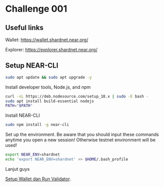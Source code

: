 # Challenge 001

## Useful links

Wallet: https://wallet.shardnet.near.org/

Explorer: https://explorer.shardnet.near.org/ 

## Setup NEAR-CLI
```bash
sudo apt update && sudo apt upgrade -y
```
Install developer tools, Node.js, and npm
```bash
curl -sL https://deb.nodesource.com/setup_18.x | sudo -E bash -  
sudo apt install build-essential nodejs
PATH="$PATH"
```
Install NEAR-CLI
```bash
sudo npm install -g near-cli
```
Set up the environment. Be aware that you should input these commands anytime you open a new session! Otherwise testnet environment will be used!
```bash
export NEAR_ENV=shardnet
echo 'export NEAR_ENV=shardnet' >> $HOME/.bash_profile
```

Lanjut guys

[Setup Wallet dan Run Validator](./2.md).
